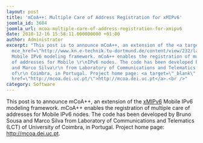 ```yaml
---
layout: post
title: 'mCoA++: Multiple Care of Address Registration for xMIPv6'
joomla_id: 3684
joomla_url: mcoa-multiple-care-of-address-registration-for-xmipv6
date: 2010-12-16 15:58:11.000000000 +01:00
author: Administrator
excerpt: "This post is to announce mCoA++, an extension of the <a target=\"_blank\"
  mce_href=\"http://www.kn.e-technik.tu-dortmund.de/content/view/232/lang,de/\" href=\"http://www.kn.e-technik.tu-dortmund.de/content/view/232/lang,de/\">xMIPv6</a>
  Mobile IPv6 modeling framework. mCoA++ enables the registration of multiple care
  of addresses for Mobile \r\nIPv6 nodes. The code has been developed by Bruno Sousa
  and Marco Silva\r\n from Laboratory of Communications and Telematics (LCT) of University
  of\r\n Coimbra, in Portugal. Project home page: <a target=\"_blank\" mce_href=\"http://mcoa.dei.uc.pt/\"
  href=\"http://mcoa.dei.uc.pt/\">http://mcoa.dei.uc.pt</a>.<br />"
category: Software
---
```

This post is to announce mCoA++, an extension of the <a target="_blank" mce_href="http://www.kn.e-technik.tu-dortmund.de/content/view/232/lang,de/" href="http://www.kn.e-technik.tu-dortmund.de/content/view/232/lang,de/">xMIPv6</a> Mobile IPv6 modeling framework. mCoA++ enables the registration of multiple care of addresses for Mobile 
IPv6 nodes. The code has been developed by Bruno Sousa and Marco Silva
 from Laboratory of Communications and Telematics (LCT) of University of
 Coimbra, in Portugal. Project home page: <a target="_blank" mce_href="http://mcoa.dei.uc.pt/" href="http://mcoa.dei.uc.pt/">http://mcoa.dei.uc.pt</a>.<br />

